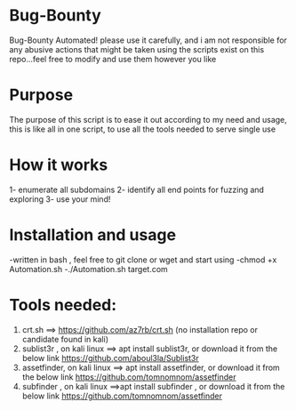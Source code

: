 # Bug-Bounty
Bug-Bounty Automated! please use it carefully, and i am not responsible for any abusive actions that might be taken using the scripts exist on this repo...feel free to modify and use them however you like

# Purpose
The purpose of this script is to ease it out according to my need and usage, this is like all in one script, to use all the tools needed to serve single use

# How it works
1- enumerate all subdomains
2- identify all end points for fuzzing and exploring
3- use your mind!

# Installation and usage
-written in bash , feel free to git clone or wget and start using
-chmod +x Automation.sh
-./Automation.sh target.com


# Tools needed:
1. crt.sh ==> https://github.com/az7rb/crt.sh (no installation repo or candidate found in kali)
2. sublist3r , on kali linux ==> apt install sublist3r, or download it from the below link
https://github.com/aboul3la/Sublist3r 
3. assetfinder, on kali linux ==> apt install assetfinder, or download it from the below link
https://github.com/tomnomnom/assetfinder
4. subfinder , on kali linux ==>apt install subfinder , or download it from the below link
https://github.com/tomnomnom/assetfinder

